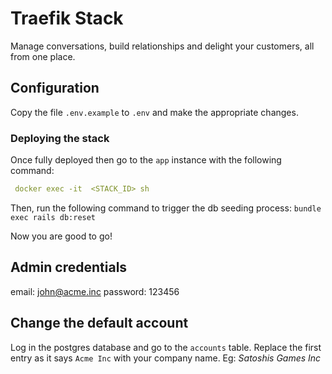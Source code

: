 # Traefik Stack

Manage conversations, build relationships and delight your customers, all from one place.

## Configuration

Copy the file `.env.example` to `.env` and make the appropriate changes.

### Deploying the stack
Once fully deployed then go to the `app` instance with the following command:
```yaml
 docker exec -it  <STACK_ID> sh 
```

Then, run the following command to trigger the db seeding process:
`bundle exec rails db:reset`

Now you are good to go!

## Admin credentials
email: john@acme.inc
password: 123456

## Change the default account
Log in the postgres database and go to the `accounts` table. Replace the first entry as it says `Acme Inc` with your 
company name. Eg: _Satoshis Games Inc_